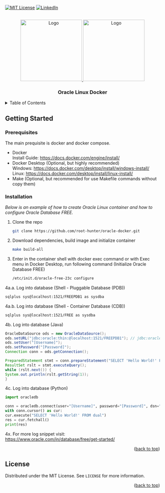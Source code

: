 <!-- Improved compatibility of back to top link: See: https://github.com/othneildrew/Best-README-Template/pull/73 -->
<a name="readme-top"></a>
<!--
*** Thanks for checking out the Best-README-Template. If you have a suggestion
*** that would make this better, please fork the repo and create a pull request
*** or simply open an issue with the tag "enhancement".
*** Don't forget to give the project a star!
*** Thanks again! Now go create something AMAZING! :D
-->



<!-- PROJECT SHIELDS -->
<!--
*** I'm using markdown "reference style" links for readability.
*** Reference links are enclosed in brackets [ ] instead of parentheses ( ).
*** See the bottom of this document for the declaration of the reference variables
*** for contributors-url, forks-url, etc. This is an optional, concise syntax you may use.
*** https://www.markdownguide.org/basic-syntax/#reference-style-links
-->
[![MIT License][license-shield]][license-url]
[![LinkedIn][linkedin-shield]][linkedin-url]

<!-- PROJECT LOGO -->
<br />
<div align="center">
  <a href="https://github.com/othneildrew/Best-README-Template">
    <img src="https://upload.wikimedia.org/wikipedia/commons/thumb/4/4e/Docker_%28container_engine%29_logo.svg/1920px-Docker_%28container_engine%29_logo.svg.png" alt="Logo" height="200">
    <img src="https://upload.wikimedia.org/wikipedia/commons/4/46/Oracle_linux_logo.svg" alt="Logo" height="200">
  </a>

  <h3 align="center">Oracle Linux Docker</h3>
</div>

<!-- TABLE OF CONTENTS -->
<details>
  <summary>Table of Contents</summary>
  <ol>
    <li>
      <a href="#getting-started">Getting Started</a>
      <ul>
        <li><a href="#prerequisites">Prerequisites</a></li>
        <li><a href="#installation">Installation</a></li>
      </ul>
    </li>
    <li><a href="#license">License</a></li>
  </ol>
</details>

<!-- GETTING STARTED -->
## Getting Started

### Prerequisites

The main prequisite is docker and docker compose.
* Docker
  <br />
  Install Guide: <a>https://docs.docker.com/engine/install/</a>
* Docker Desktop (Optional, but highly recommended)
  <br />
  Windows: <a>https://docs.docker.com/desktop/install/windows-install/</a>
  <br />
  Linux: <a>https://docs.docker.com/desktop/install/linux-install/</a>
* Make (Optional, but recommended for use Makefile commands without copy them)
### Installation

_Below is an example of how to create Oracle Linux container and how to configure Oracle Database FREE._

1. Clone the repo
   ```sh
   git clone https://github.com/root-hunter/oracle-docker.git
   ```
2. Download dependencies, build image and initialize container
   ```sh
   make build-all
   ```
3. Enter in the container shell with docker exec command or with Exec menu in Docker Desktop, run following command (Initialize Oracle Database FREE)
   ```sh
   /etc/init.d/oracle-free-23c configure
   ```
4a.a. Log into database (Shell - Pluggable Database (PDB))
   ```sh
sqlplus sys@localhost:1521/FREEPDB1 as sysdba
   ```
4a.b. Log into database (Shell - Container Database (CDB))
   ```sh
sqlplus sys@localhost:1521/FREE as sysdba
   ```
4b. Log into database (Java)
   ```java
OracleDataSource ods = new OracleDataSource();
ods.setURL("jdbc:oracle:thin:@localhost:1521/FREEPDB1"); // jdbc:oracle:thin@[hostname]:[port]/[DB service name]
ods.setUser("[Username]");
ods.setPassword("[Password]");
Connection conn = ods.getConnection();
 
PreparedStatement stmt = conn.prepareStatement("SELECT 'Hello World!' FROM dual");
ResultSet rslt = stmt.executeQuery();
while (rslt.next()) {
  System.out.println(rslt.getString(1));
}
   ```
4c. Log into database (Python)
   ```python
import oracledb

conn = oracledb.connect(user="[Username]", password="[Password]", dsn="localhost:1521/FREEPDB1")
with conn.cursor() as cur:
   cur.execute("SELECT 'Hello World!' FROM dual")
   res = cur.fetchall()
   print(res)
   ```
4x. For more log snippet visit: <a>https://www.oracle.com/in/database/free/get-started/</a>

<p align="right">(<a href="#readme-top">back to top</a>)</p>

<!-- LICENSE -->
## License

Distributed under the MIT License. See `LICENSE` for more information.

<p align="right">(<a href="#readme-top">back to top</a>)</p>

<!-- MARKDOWN LINKS & IMAGES -->
<!-- https://www.markdownguide.org/basic-syntax/#reference-style-links -->
[license-shield]: https://img.shields.io/github/license/othneildrew/Best-README-Template.svg?style=for-the-badge
[license-url]: https://github.com/root-hunter/oracle-docker/blob/main/LICENSE
[linkedin-shield]: https://img.shields.io/badge/-LinkedIn-black.svg?style=for-the-badge&logo=linkedin&colorB=555
[linkedin-url]: https://it.linkedin.com/in/antonio-ricciardi-279118210
